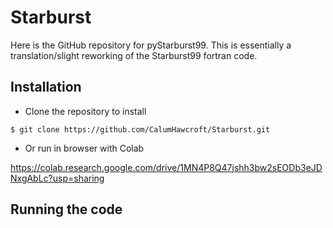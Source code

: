 # Starburst
Here is the GitHub repository for pyStarburst99. This is essentially a translation/slight reworking of the Starburst99 fortran code. 

## Installation
* Clone the repository to install
```
$ git clone https://github.com/CalumHawcroft/Starburst.git
```

* Or run in browser with Colab

https://colab.research.google.com/drive/1MN4P8Q47jshh3bw2sEODb3eJDNxgAbLc?usp=sharing

## Running the code
